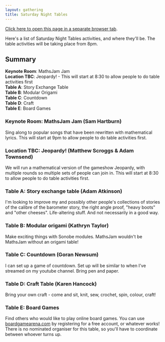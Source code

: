 ```yaml
---
layout: gathering
title: Saturday Night Tables
---
```


<a href="https://www.mathsjam.com/gathering/uk/2021/saturday-night-tables" target="_blank">Click here to open this page in a separate browser tab</a>. 

Here's a list of Saturday Night Tables activities, and where they'll be. The table activities will be taking place from 8pm.

## Summary
<strong>Keynote Room</strong>: MathsJam Jam<br />
<strong>Location TBC</strong>: Jeopardy! - This will start at 8:30 to allow people to do table activities first<br />
<strong>Table A</strong>: Story Exchange Table<br />
<strong>Table B</strong>: Modular Origami<br />
<strong>Table C</strong>: Countdown<br />
<strong>Table D</strong>: Craft<br />
<strong>Table E</strong>: Board Games<br />

### Keynote Room: MathsJam Jam (Sam Hartburn)

Sing along to popular songs that have been rewritten with mathematical lyrics. This will start at 9pm to allow people to do table activities first.

### Location TBC: Jeopardy! (Matthew Scroggs &amp; Adam Townsend)

We will run a mathematical version of the gameshow Jeopardy, with multiple rounds so multiple sets of people can join in. This will start at 8:30 to allow people to do table activities first.
  
### Table A: Story exchange table (Adam Atkinson)

I'm looking to improve my and possibly other people's collections of stories of the calibre of the barometer story, the right angle proof, "heavy boots" and "other cheeses". Life-altering stuff. And not necessarily in a good way.</li>
  
### Table B: Modular origami (Kathryn Taylor)

Make exciting things with Sonobe modules. MathsJam wouldn't be MathsJam without an origami table!
  
### Table C: Countdown (Goran Newsum)

I can set up a game of countdown. Set up will be similar to when I've streamed on my youtube channel. Bring pen and paper.
  
### Table D: Craft Table (Karen Hancock)

 Bring your own craft - come and sit, knit, sew, crochet, spin, colour, craft!
  
### Table E: Board Games

Find others who would like to play online board games. You can use <a href="http://boardgamearena.com">boardgamearena.com</a> by registering for a free account, or whatever works! There is no nominated organiser for this table, so you'll have to coordinate between whoever turns up.
		


